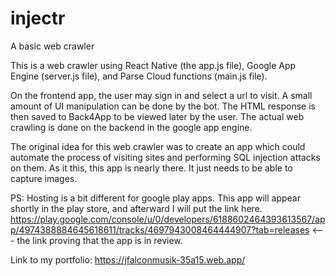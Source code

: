 # injectr
A basic web crawler

This is a web crawler using React Native (the app.js file), Google App Engine (server.js file), and Parse Cloud functions (main.js file).

On the frontend app, the user may sign in and select a url to visit. A small amount of UI manipulation can be done by the bot. 
The HTML response is then saved to Back4App to be viewed later by the user. The actual web crawling is done on the backend in the google app engine.

The original idea for this web crawler was to create an app which could automate the process of visiting sites and performing SQL injection attacks on them. 
As it this, this app is nearly there. It just needs to be able to capture images.

PS: Hosting is a bit different for google play apps. This app will appear shortly in the play store, and afterward I will put the link here.
https://play.google.com/console/u/0/developers/6188602464393613567/app/4974388884645618611/tracks/4697943008464444907?tab=releases <--- the link proving that the app is in review.

Link to my portfolio: https://jfalconmusik-35a15.web.app/
